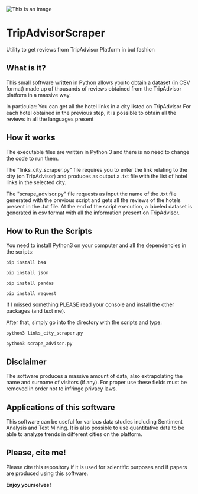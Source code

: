 ![This is an image](https://i.ibb.co/zVNbPDW/repologo-copy.png)

# TripAdvisorScraper
Utility to get reviews from TripAdvisor Platform in but fashion

## What is it?

This small software written in Python allows you to obtain a dataset (in CSV format) made up of thousands of reviews obtained from the TripAdvisor platform in a massive way.

In particular:
You can get all the hotel links in a city listed on TripAdvisor
For each hotel obtained in the previous step, it is possible to obtain all the reviews in all the languages ​​present

## How it works

The executable files are written in Python 3 and there is no need to change the code to run them.

The "links_city_scraper.py" file requires you to enter the link relating to the city (on TripAdvisor) and produces as output a .txt file with the list of hotel links in the selected city.

The "scrape_advisor.py" file requests as input the name of the .txt file generated with the previous script and gets all the reviews of the hotels present in the .txt file. At the end of the script execution, a labeled dataset is generated in csv format with all the information present on TripAdvisor.

## How to Run the Scripts

You need to install Python3 on your computer and all the dependencies in the scripts:
```
pip install bs4 

pip install json 

pip install pandas

pip install request
```

If I missed something PLEASE read your console and install the other packages (and text me).


After that, simply go into the directory with the scripts and type:

```
python3 links_city_scraper.py

python3 scrape_advisor.py
```
## Disclaimer

The software produces a massive amount of data, also extrapolating the name and surname of visitors (if any).
For proper use these fields must be removed in order not to infringe privacy laws.

## Applications of this software

This software can be useful for various data studies including Sentiment Analysis and Text Mining. It is also possible to use quantitative data to be able to analyze trends in different cities on the platform.

## Please, cite me!

Please cite this repository if it is used for scientific purposes and if papers are produced using this software.

**Enjoy yourselves!**
